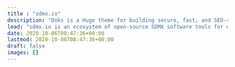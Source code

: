```yaml
---
title : "sdmx.io"
description: "Doks is a Hugo theme for building secure, fast, and SEO-ready documentation websites, which you can easily update and customize."
lead: "sdmx.io is an ecosystem of open-source SDMX software tools for official statistics use cases including data domain modelling, data collection, statistics production and statistics dissemination"
date: 2020-10-06T08:47:36+00:00
lastmod: 2020-10-06T08:47:36+00:00
draft: false
images: []
---
```


